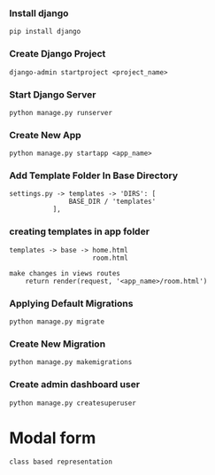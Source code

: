 ### Install django

    pip install django

### Create Django Project

    django-admin startproject <project_name>

### Start Django Server

    python manage.py runserver

### Create New App

    python manage.py startapp <app_name>

### Add Template Folder In Base Directory

    settings.py -> templates -> 'DIRS': [
                   BASE_DIR / 'templates'
               ],

### creating templates in app folder

    templates -> base -> home.html
                         room.html

    make changes in views routes
        return render(request, '<app_name>/room.html')

### Applying Default Migrations

    python manage.py migrate

### Create New Migration

    python manage.py makemigrations

### Create admin dashboard user

    python manage.py createsuperuser

# Modal form

    class based representation
